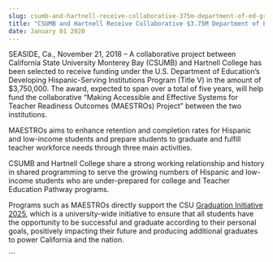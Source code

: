 ```yaml
---
slug: csumb-and-hartnell-receive-collaborative-375m-department-of-ed-grant
title: "CSUMB and Hartnell Receive Collaborative $3.75M Department of Ed Grant"
date: January 01 2020
---
```


 
<p>
  SEASIDE, Ca., November 21, 2018 – A collaborative project between California
  State University Monterey Bay (CSUMB) and Hartnell College has been selected
  to receive funding under the U.S. Department of Education’s Developing
  Hispanic-Serving Institutions Program (Title V) in the amount of $3,750,000.
  The award, expected to span over a total of five years, will help fund the
  collaborative “Making Accessible and Effective Systems for Teacher Readiness
  Outcomes (MAESTROs) Project” between the two institutions.
</p>
<p>
  MAESTROs aims to enhance retention and completion rates for Hispanic and
  low-income students and prepare students to graduate and fulfill teacher
  workforce needs through three main activities.
</p>
<p>
  CSUMB and Hartnell College share a strong working relationship and history in
  shared programming to serve the growing numbers of Hispanic and low-income
  students who are under-prepared for college and Teacher Education Pathway
  programs.
</p>
<p>
  Programs such as MAESTROs directly support the CSU
  <a
    href="https://www2.calstate.edu/csu-system/why-the-csu-matters/graduation-initiative-2025/Pages/default.aspx"
    >Graduation Initiative 2025</a
  >, which is a university-wide initiative to ensure that all students have the
  opportunity to be successful and graduate according to their personal goals,
  positively impacting their future and producing additional graduates to power
  California and the nation.
</p>
```
